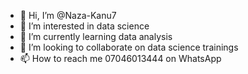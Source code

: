 - 👋 Hi, I’m @Naza-Kanu7
- 👀 I’m interested in data science
- 🌱 I’m currently learning data analysis
- 💞️ I’m looking to collaborate on data science trainings
- 📫 How to reach me 07046013444 on WhatsApp

<!---
Naza-Kanu7/Naza-Kanu7 is a ✨ special ✨ repository because its `README.md` (this file) appears on your GitHub profile.
You can click the Preview link to take a look at your changes.
--->
